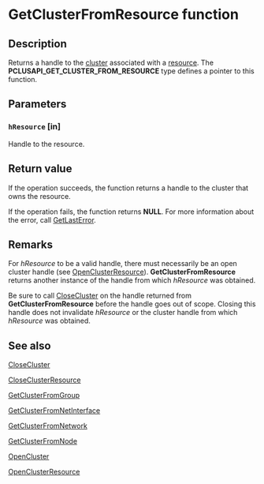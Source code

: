 # GetClusterFromResource function

## Description

Returns a handle to the [cluster](https://learn.microsoft.com/previous-versions/windows/desktop/mscs/c-gly) associated with a [resource](https://learn.microsoft.com/previous-versions/windows/desktop/mscs/resources). The **PCLUSAPI_GET_CLUSTER_FROM_RESOURCE** type defines a pointer to this function.

## Parameters

### `hResource` [in]

Handle to the resource.

## Return value

If the operation succeeds, the function returns a handle to the cluster that owns the resource.

If the operation fails,
the function returns **NULL**. For more information about the error, call [GetLastError](https://learn.microsoft.com/windows/desktop/api/errhandlingapi/nf-errhandlingapi-getlasterror).

## Remarks

For *hResource* to be a valid handle, there must necessarily be an open cluster handle (see [OpenClusterResource](https://learn.microsoft.com/windows/desktop/api/clusapi/nf-clusapi-openclusterresource)). **GetClusterFromResource** returns another instance of the handle from which *hResource* was obtained.

Be sure to call [CloseCluster](https://learn.microsoft.com/windows/desktop/api/clusapi/nf-clusapi-closecluster) on the handle returned from **GetClusterFromResource** before the handle goes out of scope. Closing this handle does not invalidate *hResource* or the cluster handle from which *hResource* was obtained.

## See also

[CloseCluster](https://learn.microsoft.com/windows/desktop/api/clusapi/nf-clusapi-closecluster)

[CloseClusterResource](https://learn.microsoft.com/windows/desktop/api/clusapi/nf-clusapi-closeclusterresource)

[GetClusterFromGroup](https://learn.microsoft.com/windows/desktop/api/clusapi/nf-clusapi-getclusterfromgroup)

[GetClusterFromNetInterface](https://learn.microsoft.com/windows/desktop/api/clusapi/nf-clusapi-getclusterfromnetinterface)

[GetClusterFromNetwork](https://learn.microsoft.com/windows/desktop/api/clusapi/nf-clusapi-getclusterfromnetwork)

[GetClusterFromNode](https://learn.microsoft.com/windows/desktop/api/clusapi/nf-clusapi-getclusterfromnode)

[OpenCluster](https://learn.microsoft.com/windows/desktop/api/clusapi/nf-clusapi-opencluster)

[OpenClusterResource](https://learn.microsoft.com/windows/desktop/api/clusapi/nf-clusapi-openclusterresource)
